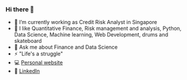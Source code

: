 ### Hi there 👋

- 🔭 I’m currently working as Credit Risk Analyst in Singapore
- 🌱 I like Quantitative Finance, Risk management and analysis, Python, Data Science, Machine learning, Web Development, drums and skateboard 
- 💬 Ask me about Finance and Data Science
- ⚡ "Life's a struggle"
- 💻 [Personal website](https://shiqingqi.no/)
- 📎 [LinkedIn](https://www.linkedin.com/in/shiqingqi/)
